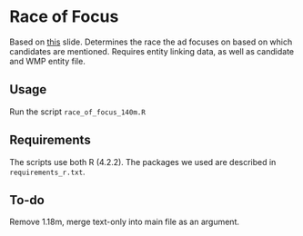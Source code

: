 # Race of Focus
Based on [this](https://docs.google.com/presentation/d/11E9kX1oVYfMooTdD1GAJfwJtdPIQpYB3lJ7i5e83ZEw/edit#slide=id.g12d57307ead_0_0) slide. Determines the race the ad focuses on based on which candidates are mentioned. Requires entity linking data, as well as candidate and WMP entity file.

## Usage
Run the script `race_of_focus_140m.R`

## Requirements
The scripts use both R (4.2.2). The packages we used are described in `requirements_r.txt`.

## To-do
Remove 1.18m, merge text-only into main file as an argument.
